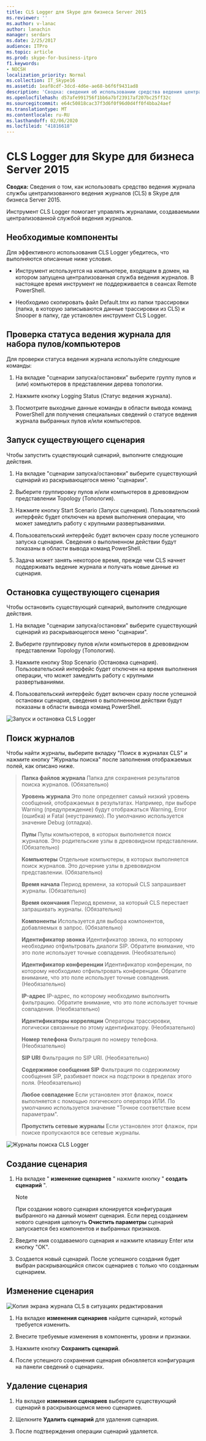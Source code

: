 ```yaml
---
title: CLS Logger для Skype для бизнеса Server 2015
ms.reviewer: ''
ms.author: v-lanac
author: lanachin
manager: serdars
ms.date: 2/25/2017
audience: ITPro
ms.topic: article
ms.prod: skype-for-business-itpro
f1.keywords:
- NOCSH
localization_priority: Normal
ms.collection: IT_Skype16
ms.assetid: 1eaf8cdf-3dcd-4d6e-ae68-b6f6f9431ad8
description: 'Сводка: сведения об использовании средства ведения централизованной службы ведения журналов (CLS) в Skype для бизнеса Server 2015.'
ms.openlocfilehash: d57afe991756f1bb6a7bf23917af207bc25ff32c
ms.sourcegitcommit: e64c50818cac37f3d6f0f96d0d4ff0f4bba24aef
ms.translationtype: MT
ms.contentlocale: ru-RU
ms.lasthandoff: 02/06/2020
ms.locfileid: "41816618"
---
```

# <a name="cls-logger-for-skype-for-business-server-2015"></a>CLS Logger для Skype для бизнеса Server 2015
 
**Сводка:** Сведения о том, как использовать средство ведения журнала службы централизованного ведения журналов (CLS) в Skype для бизнеса Server 2015.
  
Инструмент CLS Logger помогает управлять журналами, создаваемыми централизованной службой ведения журналов.
  
## <a name="prerequisites"></a>Необходимые компоненты

Для эффективного использования CLS Logger убедитесь, что выполняются описанные ниже условия.
  
- Инструмент используется на компьютере, входящем в домен, на котором запущена централизованная служба ведения журналов. В настоящее время инструмент не поддерживается в сеансах Remote PowerShell.
    
- Необходимо скопировать файл Default.tmx из папки трассировки (папка, в которую записываются данные трассировки из CLS) и Snooper в папку, где установлен инструмент CLS Logger.
    
## <a name="check-the-logging-status-of-a-set-of-poolscomputers"></a>Проверка статуса ведения журнала для набора пулов/компьютеров

Для проверки статуса ведения журнала используйте следующие команды:
  
1. На вкладке "сценарии запуска/остановки" выберите группу пулов и (или) компьютеров в представлении дерева топологии.
    
2. Нажмите кнопку Logging Status (Статус ведения журнала).
    
3. Посмотрите выходные данные команды в области вывода команд PowerShell для получения специальных сведений о статусе ведения журнала выбранных пулов и/или компьютеров.
    
## <a name="start-an-existing-scenario"></a>Запуск существующего сценария

Чтобы запустить существующий сценарий, выполните следующие действия.
  
1. На вкладке "сценарии запуска/остановки" выберите существующий сценарий из раскрывающегося меню "сценарии".
    
2. Выберите группировку пулов и/или компьютеров в древовидном представлении Topology (Топология).
    
3. Нажмите кнопку Start Scenario (Запуск сценария). Пользовательский интерфейс будет отключен на время выполнения операции, что может замедлить работу с крупными развертываниями.
    
4. Пользовательский интерфейс будет включен сразу после успешного запуска сценария. Сведения о выполненном действии будут показаны в области вывода команд PowerShell.
    
5. Задача может занять некоторое время, прежде чем CLS начнет поддерживать ведение журнала и получать новые данные из сценария.
    
## <a name="stop-an-existing-scenario"></a>Остановка существующего сценария

Чтобы остановить существующий сценарий, выполните следующие действия.
  
1. На вкладке "сценарии запуска/остановки" выберите существующий сценарий из раскрывающегося меню "сценарии".
    
2. Выберите группировку пулов и/или компьютеров в древовидном представлении Topology (Топология).
    
3. Нажмите кнопку Stop Scenario (Остановка сценария). Пользовательский интерфейс будет отключен на время выполнения операции, что может замедлить работу с крупными развертываниями.
    
4. Пользовательский интерфейс будет включен сразу после успешной остановки сценария, сведения о выполненном действии будут показаны в области вывода команд PowerShell.
    
![Запуск и остановка CLS Logger](../../media/2c4a36c2-b5db-4550-a3b3-41f18e0e2f0c.png)
  
## <a name="search-for-logs"></a>Поиск журналов

Чтобы найти журналы, выберите вкладку "Поиск в журналах CLS" и нажмите кнопку "Журналы поиска" после заполнения отображаемых полей, как описано ниже.
  
> **Папка файлов журнала** Папка для сохранения результатов поиска журналов. (Обязательно)
> 
> **Уровень журнала** Это поле определяет самый низкий уровень сообщений, отображаемых в результатах. Например, при выборе Warning (предупреждение) будут отображаться Warning, Error (ошибка) и Fatal (неустранимо). По умолчанию используется значение Debug (отладка).
> 
> **Пулы** Пулы компьютеров, в которых выполняется поиск журналов. Это родительские узлы в древовидном представлении. (Обязательно)
> 
> **Компьютеры** Отдельные компьютеры, в которых выполняется поиск журналов. Это дочерние узлы в древовидном представлении. (Обязательно)
> 
> **Время начала** Период времени, за который CLS запрашивает журналы. (Обязательно)
> 
> **Время окончания** Период времени, за который CLS перестает запрашивать журналы. (Обязательно)
> 
> **Компоненты** Используется для выбора компонентов, добавляемых в запрос. (Обязательно)
> 
> **Идентификатор звонка** Идентификатор звонка, по которому необходимо отфильтровать диалоги SIP. Обратите внимание, что это поле использует точные совпадения. (Необязательно)
> 
> **Идентификатор конференции** Идентификатор конференции, по которому необходимо отфильтровать конференции. Обратите внимание, что это поле использует точные совпадения. (Необязательно)
> 
> **IP-адрес** IP-адрес, по которому необходимо выполнить фильтрацию. Обратите внимание, что это поле использует точные совпадения. (Необязательно)
> 
> **Идентификаторы корреляции** Операторы трассировки, логически связанные по этому идентификатору. (Необязательно)
> 
> **Номер телефона** Фильтрация по номеру телефона. (Необязательно)
> 
> **SIP URI** Фильтрация по SIP URI. (Необязательно)
> 
> **Содержимое сообщения SIP** Фильтрация по содержимому сообщения SIP, разбивает поиск на подстроки в пределах этого поля. (Необязательно)
> 
> **Любое совпадение** Если установлен этот флажок, поиск выполняется с помощью логического оператора ИЛИ. По умолчанию используется значение "Точное соответствие всем параметрам".
> 
> **Пропустить сетевые журналы** Если установлен этот флажок, при поиске пропускаются все сетевые журналы.
    
![Журналы поиска CLS Logger](../../media/5793ea3c-6f5f-40ef-8b53-100da831eedf.png)
  
## <a name="create-a-scenario"></a>Создание сценария

1. На вкладке " **изменение сценариев** " нажмите кнопку " **создать сценарий** ".
    
    > [!NOTE]
    > При создании нового сценария клонируется конфигурация выбранного на данный момент сценария. Если перед созданием нового сценария щелкнуть **Очистить параметры** сценарий запускается без компонентов и выбранных признаков.
  
2. Введите имя создаваемого сценария и нажмите клавишу Enter или кнопку "ОК".
    
3. Создается новый сценарий. После успешного создания будет выбран раскрывающийся список сценариев с только что созданным сценарием.
    
## <a name="modify-a-scenario"></a>Изменение сценария

![Копия экрана журнала CLS в ситуациях редактирования](../../media/abbbcac0-8a2e-48af-a22f-4fee0283a29f.png)
  
1. На вкладке **изменения сценариев** найдите сценарий, который требуется изменить.
    
2. Внесите требуемые изменения в компоненты, уровни и признаки.
    
3. Нажмите кнопку **Сохранить сценарий**.
    
4. После успешного сохранения сценария обновляется конфигурация на панели сведений о сценариях.
    
## <a name="delete-a-scenario"></a>Удаление сценария

1. На вкладке **изменения сценариев** выберите существующий сценарий в раскрывающемся меню сценариев.
    
2. Щелкните **Удалить сценарий** для удаления сценария.
    
3. После подтверждения операции сценарий удаляется.
    

